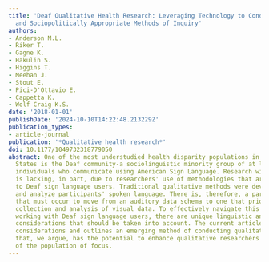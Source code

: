 ```yaml
---
title: 'Deaf Qualitative Health Research: Leveraging Technology to Conduct Linguistically
  and Sociopolitically Appropriate Methods of Inquiry'
authors:
- Anderson M.L.
- Riker T.
- Gagne K.
- Hakulin S.
- Higgins T.
- Meehan J.
- Stout E.
- Pici-D'Ottavio E.
- Cappetta K.
- Wolf Craig K.S.
date: '2018-01-01'
publishDate: '2024-10-10T14:22:48.213229Z'
publication_types:
- article-journal
publication: '*Qualitative health research*'
doi: 10.1177/1049732318779050
abstract: One of the most understudied health disparity populations in the United
  States is the Deaf community-a sociolinguistic minority group of at least 500,000
  individuals who communicate using American Sign Language. Research within this population
  is lacking, in part, due to researchers' use of methodologies that are inaccessible
  to Deaf sign language users. Traditional qualitative methods were developed to collect
  and analyze participants' spoken language. There is, therefore, a paradigm shift
  that must occur to move from an auditory data schema to one that prioritizes the
  collection and analysis of visual data. To effectively navigate this shift when
  working with Deaf sign language users, there are unique linguistic and sociopolitical
  considerations that should be taken into account. The current article explores these
  considerations and outlines an emerging method of conducting qualitative analysis
  that, we argue, has the potential to enhance qualitative researchers' work regardless
  of the population of focus.
---
```

